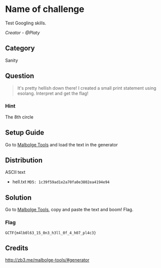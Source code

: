 # Name of challenge
Test Googling skills.

<i>Creator - @Platy</i>

## Category
Sanity

## Question
>It's pretty hellish down there! I created a small print statement using esolang. Interpret and get the flag!

### Hint
The 8th circle

## Setup Guide
Go to [Malbolge Tools](http://zb3.me/malbolge-tools/#generator) and load the text in the generator

## Distribution
ASCII text
- hell.txt `MD5: 1c39f59ad1e2a70fa0e3802ea4194e94`

## Solution
Go to [Malbolge Tools](http://zb3.me/malbolge-tools/#interpreter), copy and paste the text and boom! Flag.

### Flag
`GCTF{m4lb0l63_15_0n3_h3ll_0f_4_h07_pl4c3}`

## Credits
http://zb3.me/malbolge-tools/#generator

